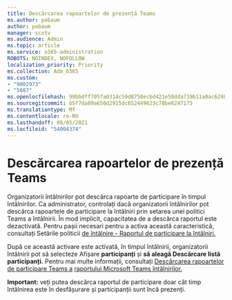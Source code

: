 ```yaml
---
title: Descărcarea rapoartelor de prezență Teams
ms.author: pebaum
author: pebaum
manager: scotv
ms.audience: Admin
ms.topic: article
ms.service: o365-administration
ROBOTS: NOINDEX, NOFOLLOW
localization_priority: Priority
ms.collection: Adm_O365
ms.custom:
- "9002973"
- "5687"
ms.openlocfilehash: 99bbdff705fa0314c59d8750ecbd421e58dda739b11a0ac6298e15aa03fd8e47
ms.sourcegitcommit: b5f7da89a650d2915dc652449623c78be6247175
ms.translationtype: MT
ms.contentlocale: ro-RO
ms.lasthandoff: 08/05/2021
ms.locfileid: "54004374"
---
```

# <a name="download-attendance-reports-in-teams"></a>Descărcarea rapoartelor de prezență Teams

Organizatorii întâlnirilor pot descărca rapoarte de participare în timpul întâlnirilor. Ca administrator, controlați dacă organizatorii întâlnirilor pot descărca rapoartele de participare la întâlniri prin setarea unei politici Teams a întâlnirii. În mod implicit, capacitatea de a descărca raportul este dezactivată. Pentru pașii necesari pentru a activa această caracteristică, consultați Setările politicii [de întâlnire - Raportul de participare la întâlniri.](https://docs.microsoft.com/microsoftteams/meeting-policies-in-teams#meeting-policy-settings---meeting-attendance-report)

După ce această activare este activată, în timpul întâlnirii, organizatorii întâlnirii pot să selecteze Afișare **participanți** și **să aleagă Descărcare listă participanți.** Pentru mai multe informații, consultați [Descărcarea rapoartelor de participare Teams a](https://support.office.com/article/download-attendance-reports-in-teams-ae7cf170-530c-47d3-84c1-3aedac74d310) [raportului Microsoft Teams întâlnirilor.](https://docs.microsoft.com/microsoftteams/teams-analytics-and-reports/meeting-attendance-report)

**Important:** veți putea descărca raportul de participare doar cât timp întâlnirea este în desfășurare și participanții sunt încă prezenți.